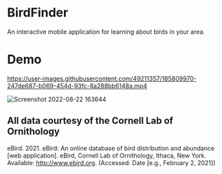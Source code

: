 # BirdFinder
An interactive mobile application for learning about birds in your area.


# Demo 
https://user-images.githubusercontent.com/49211357/185809970-247de687-b069-454d-93fc-8a288bb6148a.mp4

![Screenshot 2022-08-22 163644](https://user-images.githubusercontent.com/49211357/186037945-bac7c5aa-0b56-438d-8e73-13ee9d310143.png)



## All data courtesy of the Cornell Lab of Ornithology
eBird. 2021. eBird: An online database of bird distribution and abundance [web application]. eBird, Cornell Lab of Ornithology, Ithaca, New York. Available: http://www.ebird.org. (Accessed: Date [e.g., February 2, 2021])
